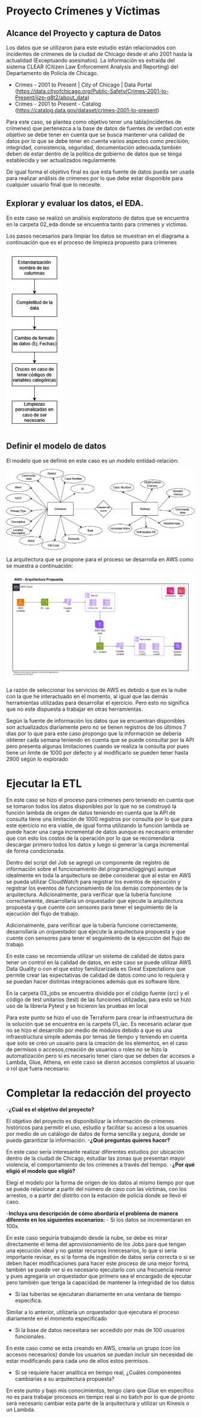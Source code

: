 # Proyecto Crímenes y Víctimas


## Alcance del Proyecto y captura de Datos

Los datos que se utilizaron para este estudio están relacionados con incidentes de crímenes de la ciudad de Chicago desde el año 2001 hasta la actualidad (Exceptuando asesinatos). La información es extraída del sistema CLEAR (Citizen Law Enforcement Analysis and Reporting) del Departamento de Policía de Chicago.

- Crimes - 2001 to Present | City of Chicago | Data Portal (https://data.cityofchicago.org/Public-Safety/Crimes-2001-to-Present/ijzp-q8t2/about_data)
- Crimes - 2001 to Present - Catalog (https://catalog.data.gov/dataset/crimes-2001-to-present)

Para este caso, se plantea como objetivo tener una tabla(incidentes de crímenes) que pertenezca a la base de datos de fuentes de  verdad con este objetivo se debe tener en cuenta que se busca mantener una calidad de datos por lo que se debe tener en cuenta varios aspectos como precisión, integridad, consistencia, seguridad, documentación adecuada,también deben de estar dentro de la política de gobierno de datos que se tenga establecida y ser actualizados regularmente.

De igual forma el objetivo final es que esta fuente de datos pueda ser usada para realizar análisis de crímenes por lo que debe estar disponible para cualquier usuario final que lo necesite.


## Explorar y evaluar los datos, el EDA.


En este caso se realizó un análisis exploratorio de datos que se encuentra en la carpeta 02_eda donde se encuentra tanto para crímenes y víctimas.

Los pasos necesarios para limpiar los datos se muestran en el diagrama a continuación que es el proceso de limpieza propuesto para crímenes

![Diagram](https://github.com/LauGon27/03_PRUEBAS/blob/e615a7aee198ff18cfd5ae978ef8414936288f75/05_readme_info/limpieza.png)

## Definir el modelo de datos

El modelo que se definió en este caso es un modelo entidad-relación:

![Diagram](https://github.com/LauGon27/03_PRUEBAS/blob/e615a7aee198ff18cfd5ae978ef8414936288f75/05_readme_info/modelo_conceptual.png)

La arquitectura que se propone para el proceso se desarrolla en AWS como se muestra a continuación:

![Diagram](https://github.com/LauGon27/03_PRUEBAS/blob/e615a7aee198ff18cfd5ae978ef8414936288f75/05_readme_info/Arquitectura.png)

La razón de seleccionar los servicios de AWS es debido a que es la nube con la que he interactuado en el momento, al igual que las demás herramientas utilizadas para desarrollar el ejercicio. Pero esto no significa que no este dispuesta a trabajar en otras herramientas.

Según la fuente de información los datos que se encuentran disponibles son actualizados diariamente pero no se tienen registros de los últimos 7 días por lo que para este caso propongo que la información se debería obtener cada semana teniendo en cuenta que se puede consultar por la API pero presenta algunas limitaciones cuando se realiza la consulta por pues tiene un limite de 1000 por defecto y al modificarlo se pueden tener hasta 2900 según lo explorado

# Ejecutar la ETL

En este caso se hizo el proceso para crímenes pero teniendo en cuenta que se tomaron todos los datos disponibles por lo que no se construyó la función lambda de origen de datos teniendo en cuenta que la API de consulta tiene una limitación de 1000 registros por consulta por lo que para este ejercicio no era viable, de igual forma utilizando la función lambda se puede hacer una carga incremental de datos aunque es necesario entender que con esto los costos de la operación por lo que se recomendaría descargar primero todos los datos y luego si generar la carga incremental de forma condicionada.

Dentro del script del Job se agregó un componente de registro de información sobre el funcionamiento del programa(loggings) aunque idealmente en toda la arquitectura se debe considerar que al estar en AWS se pueda utilizar CloudWatch para registrar los eventos de ejecución y registrar los eventos de funcionamiento de los demás componentes de la arquitectura.
Adicionalmente, para verificar que la tubería funcione correctamente, desarrollaría un orquestador que ejecute la arquitectura propuesta y que cuente con sensores para tener el seguimiento de la ejecución del flujo de trabajo.

Adicionalmente, para verificar que la tubería funcione correctamente, desarrollaría un orquestador que ejecute la arquitectura propuesta y que cuente con sensores para tener el seguimiento de la ejecución del flujo de trabajo

En este caso se recomienda utilizar un sistema de calidad de datos para tener un control en la calidad de datos, en este caso se puede utilizar AWS Data Quality o con el que estoy familizarizada es Great Expectations que permite crear las expectativas de calidad de datos como uno lo requiera y se puedan hacer distintas integraciones además que es software libre.

En la carpeta 03_jobs se encuentra dividida por el código fuente (src) y el código de test unitarios (test) de las funciones utilizadas, para esto se hizo uso de la librería Pytest y se hicieron las pruebas en local

Para este punto se hizo el uso de Terraform para crear la infraestructura de la solución que se encuentra en la carpeta 01_iac. Es necesario aclarar que no se hizo el desarrollo por medio de módulos debido a que es una infraestructura simple además por temas de tiempo y teniendo en cuenta que solo se creo un usuario para la creación de los elementos, en el caso de permisos o accesos,creación de usuarios o roles no se hizo la automatización pero si es necesario tener claro que se deben dar accesos a Lambda, Glue, Athena, en este caso se dieron accesos completos al usuario o rol que fuera necesario.

# Completar la redacción del proyecto

-**¿Cuál es el objetivo del proyecto?**

El objetivo del proyecto es disponibilizar la información de crímenes históricos para permitir el uso, estudio y facilitar su acceso a los usuarios por medio de un catálogo de datos de forma sencilla y segura, donde se pueda garantizar la información.
-**¿Qué preguntas quieres hacer?**

En este caso sería interesante realizar diferentes estudios por ubicación dentro de la ciudad de Chicago, estudiar las zonas que presentan mayor violencia, el comportamiento de los crímenes a través del tiempo.
-**¿Por qué eligió el modelo que eligió?**

Elegí el modelo por la forma de origen de los datos al mismo tiempo por que se puede relacionar a partir del número de caso con las víctimas, con los arrestos, o a partir del distrito con la estación de policía donde se llevó el caso.

-**Incluya una descripción de cómo abordaría el problema de manera diferente en los siguientes escenarios:**
    - Si los datos se incrementaran en 100x.

En este caso seguiría trabajando desde la nube, se debe es mirar directamente  el tema del aprovisionamiento de los Jobs para que tengan una ejecución ideal y no gastar recursos innecesarios, lo que si sería importante revisar, es si la forma de ingestión de datos sería correcta o si se deben hacer modificaciones para hacer este proceso de una mejor forma, también se puede ver si es necesario ejecutarlo con una frecuencia menor  y  pues agregaría un orquestador que primero sea el encargado de ejecutar pero también que tenga la capacidad de mantener la integridad de los datos

 - Si las tuberías se ejecutaran diariamente en una ventana de tiempo especifica.

Similar a lo anterior, utilizaría un orquestador que ejecutara el proceso diariamente en el momento especificado

- Si la base de datos necesitara ser accedido por más de 100 usuarios funcionales.

En este caso como se esta creando en AWS, crearía un grupo (con los accesos necesarios) donde los usuarios se puedan incluir sin necesidad de estar modificando para cada uno de ellos estos permisos.

- Si se requiere hacer analítica en tiempo real, ¿Cuáles componentes cambiarias a su
arquitectura propuesta?

En este punto y bajo mis conocimientos, tengo claro que Glue en específico no es para trabajar procesos en tiempo real si no batch por lo que de pronto será necesario cambiar esta parte de la arquitectura y utilizar un Kinesis o un Lambda.